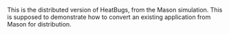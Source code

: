 This is the distributed version of HeatBugs, from the Mason simulation.
This is supposed to demonstrate how to convert an existing application from Mason for distribution.

